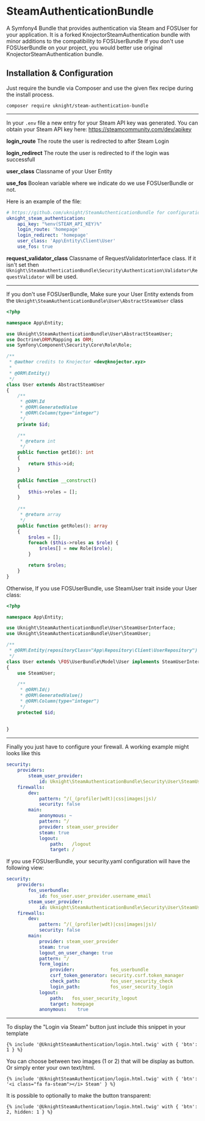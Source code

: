
# SteamAuthenticationBundle
A Symfony4 Bundle that provides authentication via Steam and FOSUser for your application.
It is a forked KnojectorSteamAuthentication bundle with minor additions to the compatibility to FOSUserBundle
If you don't use FOSUserBundle on your project, you would better use original KnojectorSteamAuthentication bundle.

## Installation & Configuration

Just require the bundle via Composer and use the given flex recipe during the install process.

`composer require uknight/steam-authentication-bundle`

----------
In your `.env`  file a new entry for your Steam API key was generated. You can obtain your Steam API key here: https://steamcommunity.com/dev/apikey

**login_route** The route the user is redirected to after Steam Login

**login_redirect** The route the user is redirected to if the login was successfull

**user_class** Classname of your User Entity

**use_fos** Boolean variable where we indicate do we use FOSUserBundle or not.

Here is an example of the file:

```yaml
# https://github.com/uknight/SteamAuthenticationBundle for configuration documentation
uknight_steam_authentication:
    api_key: "%env(STEAM_API_KEY)%"
    login_route: 'homepage'
    login_redirect: 'homepage'
    user_class: 'App\Entity\Client\User'
    use_fos: true
```
**request_validator_class** Classname of RequestValidatorInterface class. If it isn't set then `Uknight\SteamAuthenticationBundle\Security\Authentication\Validator\RequestValidator` will be used.

----------
If you don't use FOSUserBundle, Make sure your User Entity extends from the `Uknight\SteamAuthenticationBundle\User\AbstractSteamUser` class
```php
<?php

namespace App\Entity;

use Uknight\SteamAuthenticationBundle\User\AbstractSteamUser;
use Doctrine\ORM\Mapping as ORM;
use Symfony\Component\Security\Core\Role\Role;

/**
 * @author credits to Knojector <dev@knojector.xyz>
 *
 * @ORM\Entity()
 */
class User extends AbstractSteamUser
{
    /**
     * @ORM\Id
     * @ORM\GeneratedValue
     * @ORM\Column(type="integer")
     */
    private $id;

    /**
     * @return int
     */
    public function getId(): int
    {
        return $this->id;
    }

    public function __construct()
    {
        $this->roles = [];
    }
    
    /**
     * @return array
     */
    public function getRoles(): array
    {
        $roles = [];
        foreach ($this->roles as $role) {
            $roles[] = new Role($role);
        }

        return $roles;
    }
}
```

Otherwise, If you use FOSUserBundle, use SteamUser trait inside your User class:

```php
<?php

namespace App\Entity;

use Uknight\SteamAuthenticationBundle\User\SteamUserInterface;
use Uknight\SteamAuthenticationBundle\User\SteamUser;

/**
 * @ORM\Entity(repositoryClass="App\Repository\Client\UserRepository")
 */
class User extends \FOS\UserBundle\Model\User implements SteamUserInterface
{
    use SteamUser;

    /**
     * @ORM\Id()
     * @ORM\GeneratedValue()
     * @ORM\Column(type="integer")
     */
    protected $id;
    
    
}

```


----------

Finally you just have to configure your firewall. A working example might looks like this
```yaml
security:
    providers:
        steam_user_provider:
            id: Uknight\SteamAuthenticationBundle\Security\User\SteamUserProvider
    firewalls:
        dev:
            pattern: ^/(_(profiler|wdt)|css|images|js)/
            security: false
        main:
            anonymous: ~
            pattern: ^/
            provider: steam_user_provider
            steam: true
            logout:
                path:   /logout
                target: /

```

If you use FOSUserBundle, your security.yaml configuration will have the following view:

```yaml
security:
    providers:
        fos_userbundle:
            id: fos_user.user_provider.username_email
        steam_user_provider:
            id: Uknight\SteamAuthenticationBundle\Security\User\SteamUserProvider
    firewalls:
        dev:
            pattern: ^/(_(profiler|wdt)|css|images|js)/
            security: false
        main:
            provider: steam_user_provider
            steam: true
            logout_on_user_change: true
            pattern: ^/
            form_login:
                provider:             fos_userbundle
                csrf_token_generator: security.csrf.token_manager
                check_path:           fos_user_security_check
                login_path:           fos_user_security_login
            logout:
                path:   fos_user_security_logout
                target: homepage
            anonymous:    true
```

----------

To display the "Login via Steam" button just include this snippet in your template
```twig
{% include '@UknightSteamAuthentication/login.html.twig' with { 'btn': 1 } %}
```
You can choose between two images (1 or 2) that will be display as button. Or simply enter your own text/html.
```twig
{% include '@UknightSteamAuthentication/login.html.twig' with { 'btn': '<i class="fa fa-steam"></i> Steam' } %}
```
It is possible to optionally to make the button transparent:
```twig
{% include '@UknightSteamAuthentication/login.html.twig' with { 'btn': 2, hidden: 1 } %}
```